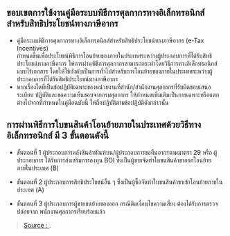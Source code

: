 
## ขอบเขตการใช้งานคู่มือระบบพิธีการศุลกากรทางอิเล็กทรอนิกส์สำหรับสิทธิประโยชน์ทางภาษีอากร

- คู่มือระบบพิธีการศุลกากรทางอิเล็กทรอนิกส์สำหรับสิทธิประโยชน์ทางภาษีอากร (e-Tax Incentives)  
กำหนดขึ้นเพื่อประโยชน์พิธีการโอนย้ายของภายในประเทศระหว่างผู้ประกอบการที่ได้รับสิทธิประโยชน์ทางภาษีอากร ให้การผ่านพิธีการศุลกากรสามารถกระทำโดยวิธีการทางอิเล็กทรอนิกส์แบบไร้เอกสาร โดยให้ใช้บังคับเป็นการทั่วไปสำหรับการโอนย้ายของภายในประเทศระหว่างผู้ประกอบการที่ได้รับสิทธิประโยชน์ทางภาษีอากร  
- หากเรื่องใดที่เป็นข้อปฏิบัติเฉพาะของหน่วยงานที่สำนัก/สำนักงานศุลกากรที่รับผิดชอบเสนอระเบียบ  ปฏิบัติและขอความเห็นชอบจากกรมศุลกากร ให้กำหนดเพิ่มเติมเป็นการเฉพาะหรือแตกต่างไปจากที่กำหนดในคู่มือฉบับนี้ ให้ถือปฏิบัติตามข้อปฎิบัติดังกล่าวนั้น

## การผ่านพิธีการใบขนสินค้าโอนย้ายภายในประเทศด้วยวิธีทางอิเล็กทรอนิกส์ มี 3 ขั้นตอนดังนี้

- ขั้นตอนที่ 1 ผู้ประกอบการคลังสินค้าทัณฑ์บน/ผู้ประกอบการขอคืนอากรตามมาตรา 29 หรือ ผู้ประกอบการ  ได้รับการส่งเสริมการลงทุน BOI ซึ่งเป็นผู้ขายจัดทำใบขนสินค้าขาออกโอนย้ายภายในประเทศ (B)  

- ขั้นตอนที่ 2 ผู้ประกอบการสิทธิประโยชน์อื่น ๆ ซึ่งเป็นผู้ซื้อจัดทำใบขนสินค้าขาเข้าโอนย้ายภายในประเทศ (A)  

- ขั้นตอนที่ 3 ผู้ประกอบการผู้ขายขนย้ายของออก กรณีติดเงื่อนไขความเสี่ยง ต้องได้รับการตรวจปล่อยจาก  พนักงานศุลกากรเรียบร้อยแล้ว

> [Source : ](https://).
<!--stackedit_data:
eyJoaXN0b3J5IjpbLTc0OTg1MDk3NV19
-->
